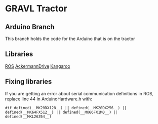 # GRAVL Tractor

## Arduino Branch

This branch holds the code for the Arduino that is on the tractor

## Libraries
[ROS](http://wiki.ros.org/rosserial_arduino/Tutorials/Arduino%20IDE%20Setup)
[AckermannDrive](http://wiki.ros.org/ackermann_msgs)
[Kangaroo](https://www.dimensionengineering.com/software/KangarooArduinoLibrary/html/annotated.html)

## Fixing libraries
If you are getting an error about serial communication definitions in ROS, replace line 44 in ArduinoHardware.h with:

```#if defined(__MK20DX128__) || defined(__MK20DX256__) || defined(__MK64FX512__) || defined(__MK66FX1M0__) || defined(__MKL26Z64__)```